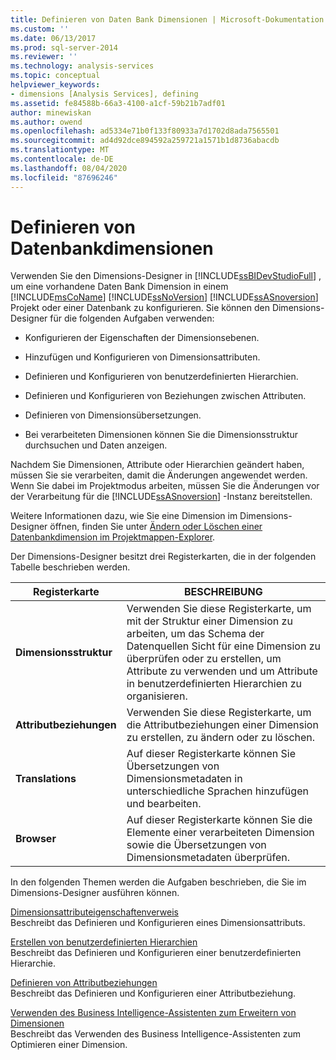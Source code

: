 ```yaml
---
title: Definieren von Daten Bank Dimensionen | Microsoft-Dokumentation
ms.custom: ''
ms.date: 06/13/2017
ms.prod: sql-server-2014
ms.reviewer: ''
ms.technology: analysis-services
ms.topic: conceptual
helpviewer_keywords:
- dimensions [Analysis Services], defining
ms.assetid: fe84588b-66a3-4100-a1cf-59b21b7adf01
author: minewiskan
ms.author: owend
ms.openlocfilehash: ad5334e71b0f133f80933a7d1702d8ada7565501
ms.sourcegitcommit: ad4d92dce894592a259721a1571b1d8736abacdb
ms.translationtype: MT
ms.contentlocale: de-DE
ms.lasthandoff: 08/04/2020
ms.locfileid: "87696246"
---
```

# <a name="define-database-dimensions"></a>Definieren von Datenbankdimensionen
  Verwenden Sie den Dimensions-Designer in [!INCLUDE[ssBIDevStudioFull](../../includes/ssbidevstudiofull-md.md)] , um eine vorhandene Daten Bank Dimension in einem [!INCLUDE[msCoName](../../includes/msconame-md.md)] [!INCLUDE[ssNoVersion](../../includes/ssnoversion-md.md)] [!INCLUDE[ssASnoversion](../../includes/ssasnoversion-md.md)] Projekt oder einer Datenbank zu konfigurieren. Sie können den Dimensions-Designer für die folgenden Aufgaben verwenden:  
  
-   Konfigurieren der Eigenschaften der Dimensionsebenen.  
  
-   Hinzufügen und Konfigurieren von Dimensionsattributen.  
  
-   Definieren und Konfigurieren von benutzerdefinierten Hierarchien.  
  
-   Definieren und Konfigurieren von Beziehungen zwischen Attributen.  
  
-   Definieren von Dimensionsübersetzungen.  
  
-   Bei verarbeiteten Dimensionen können Sie die Dimensionsstruktur durchsuchen und Daten anzeigen.  
  
 Nachdem Sie Dimensionen, Attribute oder Hierarchien geändert haben, müssen Sie sie verarbeiten, damit die Änderungen angewendet werden. Wenn Sie dabei im Projektmodus arbeiten, müssen Sie die Änderungen vor der Verarbeitung für die [!INCLUDE[ssASnoversion](../../includes/ssasnoversion-md.md)] -Instanz bereitstellen.  
  
 Weitere Informationen dazu, wie Sie eine Dimension im Dimensions-Designer öffnen, finden Sie unter [Ändern oder Löschen einer Datenbankdimension im Projektmappen-Explorer](database-dimensions-modify-or-delete-a-database-dimension-in-solution-explorer.md).  
  
 Der Dimensions-Designer besitzt drei Registerkarten, die in der folgenden Tabelle beschrieben werden.  
  
|Registerkarte|BESCHREIBUNG|  
|---------|-----------------|  
|**Dimensionsstruktur**|Verwenden Sie diese Registerkarte, um mit der Struktur einer Dimension zu arbeiten, um das Schema der Datenquellen Sicht für eine Dimension zu überprüfen oder zu erstellen, um Attribute zu verwenden und um Attribute in benutzerdefinierten Hierarchien zu organisieren.|  
|**Attributbeziehungen**|Verwenden Sie diese Registerkarte, um die Attributbeziehungen einer Dimension zu erstellen, zu ändern oder zu löschen.|  
|**Translations**|Auf dieser Registerkarte können Sie Übersetzungen von Dimensionsmetadaten in unterschiedliche Sprachen hinzufügen und bearbeiten.|  
|**Browser**|Auf dieser Registerkarte können Sie die Elemente einer verarbeiteten Dimension sowie die Übersetzungen von Dimensionsmetadaten überprüfen.|  
  
 In den folgenden Themen werden die Aufgaben beschrieben, die Sie im Dimensions-Designer ausführen können.  
  
 [Dimensionsattributeigenschaftenverweis](dimension-attribute-properties-reference.md)  
 Beschreibt das Definieren und Konfigurieren eines Dimensionsattributs.  
  
 [Erstellen von benutzerdefinierten Hierarchien](user-defined-hierarchies-create.md)  
 Beschreibt das Definieren und Konfigurieren einer benutzerdefinierten Hierarchie.  
  
 [Definieren von Attributbeziehungen](attribute-relationships-define.md)  
 Beschreibt das Definieren und Konfigurieren einer Attributbeziehung.  
  
 [Verwenden des Business Intelligence-Assistenten zum Erweitern von Dimensionen](../use-the-business-intelligence-wizard-to-enhance-dimensions.md)  
 Beschreibt das Verwenden des Business Intelligence-Assistenten zum Optimieren einer Dimension.  
  
  
